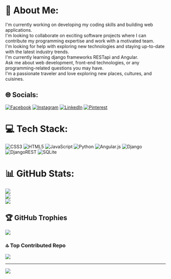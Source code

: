 # 💫 About Me:
I'm currently working on developing my coding skills and building web applications.<br> I'm looking to collaborate on exciting software projects where I can contribute my programming expertise and work with a motivated team.<br> I'm looking for help with exploring new technologies and staying up-to-date with the latest industry trends.<br> I'm currently learning django frameworks  RESTapi  and  Angular.<br> Ask me about web development, front-end technologies, or any programming-related questions you may have.<br> I'm a passionate traveler and love exploring new places, cultures, and cuisines.


## 🌐 Socials:
[![Facebook](https://img.shields.io/badge/Facebook-%231877F2.svg?logo=Facebook&logoColor=white)](https://facebook.com/profile.php?id=100010603961140) [![Instagram](https://img.shields.io/badge/Instagram-%23E4405F.svg?logo=Instagram&logoColor=white)](https://instagram.com/s_r_ms) [![LinkedIn](https://img.shields.io/badge/LinkedIn-%230077B5.svg?logo=linkedin&logoColor=white)](https://linkedin.com/in/sree-ram-ms) [![Pinterest](https://img.shields.io/badge/Pinterest-%23E60023.svg?logo=Pinterest&logoColor=white)](https://pinterest.com/RamS6M5) 

# 💻 Tech Stack:
![CSS3](https://img.shields.io/badge/css3-%231572B6.svg?style=plastic&logo=css3&logoColor=white) ![HTML5](https://img.shields.io/badge/html5-%23E34F26.svg?style=plastic&logo=html5&logoColor=white) ![JavaScript](https://img.shields.io/badge/javascript-%23323330.svg?style=plastic&logo=javascript&logoColor=%23F7DF1E) ![Python](https://img.shields.io/badge/python-3670A0?style=plastic&logo=python&logoColor=ffdd54) ![Angular.js](https://img.shields.io/badge/angular.js-%23E23237.svg?style=plastic&logo=angularjs&logoColor=white) ![Django](https://img.shields.io/badge/django-%23092E20.svg?style=plastic&logo=django&logoColor=white) ![DjangoREST](https://img.shields.io/badge/DJANGO-REST-ff1709?style=plastic&logo=django&logoColor=white&color=ff1709&labelColor=gray) ![SQLite](https://img.shields.io/badge/sqlite-%2307405e.svg?style=plastic&logo=sqlite&logoColor=white)
# 📊 GitHub Stats:
![](https://github-readme-stats.vercel.app/api?username=Sree-Ram-MS&theme=algolia&hide_border=true&include_all_commits=false&count_private=false)<br/>
![](https://github-readme-streak-stats.herokuapp.com/?user=Sree-Ram-MS&theme=algolia&hide_border=true)<br/>
![](https://github-readme-stats.vercel.app/api/top-langs/?username=Sree-Ram-MS&theme=algolia&hide_border=true&include_all_commits=false&count_private=false&layout=compact)

## 🏆 GitHub Trophies
![](https://github-profile-trophy.vercel.app/?username=Sree-Ram-MS&theme=algolia&no-frame=true&no-bg=true&margin-w=4)

### 🔝 Top Contributed Repo
![](https://github-contributor-stats.vercel.app/api?username=Sree-Ram-MS&limit=5&theme=tokyonight&combine_all_yearly_contributions=true)

---
[![](https://visitcount.itsvg.in/api?id=Sree-Ram-MS&icon=0&color=0)](https://visitcount.itsvg.in)

<!-- Proudly created with GPRM ( https://gprm.itsvg.in ) -->

